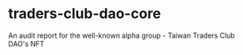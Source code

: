 # traders-club-dao-core
An audit report for the well-known alpha group - Taiwan Traders Club DAO's NFT
